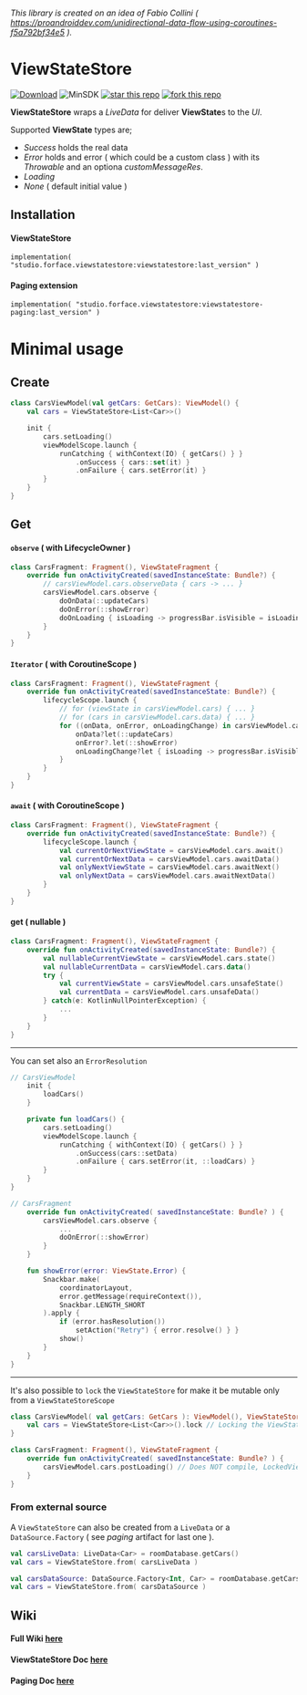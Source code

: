 ###### This library is created on an idea of *Fabio Collini* ( https://proandroiddev.com/unidirectional-data-flow-using-coroutines-f5a792bf34e5 ).

# ViewStateStore

[![Download](https://api.bintray.com/packages/4face/ViewStateStore/studio.forface.viewstatestore/images/download.svg)](https://bintray.com/4face/ViewStateStore/studio.forface.viewstatestore/_latestVersion)  ![MinSDK](https://img.shields.io/badge/MinSDK-14-f44336.svg)  [![star this repo](http://githubbadges.com/star.svg?user=4face-studi0&repo=ViewStateStore&style=flat&color=fff&background=4caf50)](https://github.com/4face-studi0/ViewStateStore)  [![fork this repo](http://githubbadges.com/fork.svg?user=4face-studi0&repo=ViewStateStore&style=flat&color=fff&background=4caf50)](https://github.com/4face-studi0/ViewStateStore/fork)


**ViewStateStore** wraps a *LiveData* for deliver **ViewState**s to the *UI*.

Supported **ViewState** types are;

* *Success* holds the real data
* *Error* holds and error ( which could be a custom class ) with its *Throwable* and an optiona *customMessageRes*.
* *Loading*
* *None* ( default initial value )



## Installation

#### ViewStateStore

`implementation( "studio.forface.viewstatestore:viewstatestore:last_version" )`

#### Paging extension

`implementation( "studio.forface.viewstatestore:viewstatestore-paging:last_version" )`

# Minimal usage



## Create

```kotlin
class CarsViewModel(val getCars: GetCars): ViewModel() {
    val cars = ViewStateStore<List<Car>>()

    init {
        cars.setLoading()
        viewModelScope.launch {
            runCatching { withContext(IO) { getCars() } }
                .onSuccess { cars::set(it) }
                .onFailure { cars.setError(it) }
        }
    }
}
```



## Get

#### `observe` ( with LifecycleOwner )

```kotlin
class CarsFragment: Fragment(), ViewStateFragment {
    override fun onActivityCreated(savedInstanceState: Bundle?) {
        // carsViewModel.cars.observeData { cars -> ... }
        carsViewModel.cars.observe {
            doOnData(::updateCars)
            doOnError(::showError)
            doOnLoading { isLoading -> progressBar.isVisible = isLoading }
        }
    }
}
```
#### `Iterator` ( with CoroutineScope )

```kotlin
class CarsFragment: Fragment(), ViewStateFragment {
    override fun onActivityCreated(savedInstanceState: Bundle?) {
        lifecycleScope.launch {
            // for (viewState in carsViewModel.cars) { ... }
            // for (cars in carsViewModel.cars.data) { ... }
            for ((onData, onError, onLoadingChange) in carsViewModel.cars.composed) {
                onData?let(::updateCars)
                onError?.let(::showError)
                onLoadingChange?let { isLoading -> progressBar.isVisible = isLoading }
            }
        }
    }
}
```

#### `await` ( with CoroutineScope )

```kotlin
class CarsFragment: Fragment(), ViewStateFragment {
    override fun onActivityCreated(savedInstanceState: Bundle?) {
        lifecycleScope.launch {
            val currentOrNextViewState = carsViewModel.cars.await()
            val currentOrNextData = carsViewModel.cars.awaitData()
            val onlyNextViewState = carsViewModel.cars.awaitNext()
            val onlyNextData = carsViewModel.cars.awaitNextData()
        }
    }
}
```

#### get ( nullable )

```kotlin
class CarsFragment: Fragment(), ViewStateFragment {
    override fun onActivityCreated(savedInstanceState: Bundle?) {
        val nullableCurrentViewState = carsViewModel.cars.state()
        val nullableCurrentData = carsViewModel.cars.data()
        try {
        	val currentViewState = carsViewModel.cars.unsafeState()
        	val currentData = carsViewModel.cars.unsafeData()
        } catch(e: KotlinNullPointerException) {
            ...
        }
    }
}
```



---



You can set also an `ErrorResolution`

```kotlin
// CarsViewModel
    init {
        loadCars()
    }

    private fun loadCars() {
        cars.setLoading()
        viewModelScope.launch {
            runCatching { withContext(IO) { getCars() } }
                .onSuccess(cars::setData)
                .onFailure { cars.setError(it, ::loadCars) }
        }
    }
}

// CarsFragment
    override fun onActivityCreated( savedInstanceState: Bundle? ) {
        carsViewModel.cars.observe {
            ...
            doOnError(::showError)
        }
    }

    fun showError(error: ViewState.Error) {
        Snackbar.make(
            coordinatorLayout,
            error.getMessage(requireContext()),
            Snackbar.LENGTH_SHORT
        ).apply {
            if (error.hasResolution())
                setAction("Retry") { error.resolve() } }
            show()
        }
    }
}
```



---



It's also possible to `lock` the `ViewStateStore` for make it be mutable only from a `ViewStateStoreScope`

```kotlin
class CarsViewModel( val getCars: GetCars ): ViewModel(), ViewStateStoreScope {
    val cars = ViewStateStore<List<Car>>().lock // Locking the ViewStateStore
}

class CarsFragment: Fragment(), ViewStateFragment {
    override fun onActivityCreated( savedInstanceState: Bundle? ) {
        carsViewModel.cars.postLoading() // Does NOT compile, LockedViewStateStore.postLoading not resolved
    }
}
```



### From external source

A `ViewStateStore` can also be created from a `LiveData` or a `DataSource.Factory` ( see _paging_ artifact for last one ).

```kotlin
val carsLiveData: LiveData<Car> = roomDatabase.getCars()
val cars = ViewStateStore.from( carsLiveData )
```

```kotlin
val carsDataSource: DataSource.Factory<Int, Car> = roomDatabase.getCars()
val cars = ViewStateStore.from( carsDataSource )
```



## Wiki

#### Full Wiki [here](https://github.com/4face-studi0/ViewStateStore/wiki)

#### ViewStateStore Doc [here](https://4face-studi0.github.io/ViewStateStore/viewstatestore/)

#### Paging Doc [here](https://4face-studi0.github.io/ViewStateStore/paging/)
